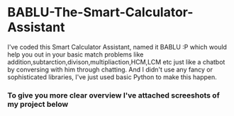 # BABLU-The-Smart-Calculator-Assistant
I've coded this Smart Calculator Assistant, named it BABLU :P which would help you out in your basic match problems like addition,subtarction,divison,multipliaction,HCM,LCM etc just like a chatbot by conversing with him through chatting.
And I didn't use any fancy or sophisticated libraries, I've just used basic Python to make this happen.

<h3>To give you more clear overview I've attached screeshots of my project below</h3>


